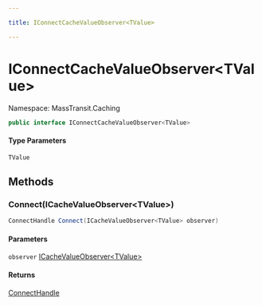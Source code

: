 ```yaml
---

title: IConnectCacheValueObserver<TValue>

---
```


# IConnectCacheValueObserver\<TValue\>

Namespace: MassTransit.Caching

```csharp
public interface IConnectCacheValueObserver<TValue>
```

#### Type Parameters

`TValue`<br/>

## Methods

### **Connect(ICacheValueObserver\<TValue\>)**

```csharp
ConnectHandle Connect(ICacheValueObserver<TValue> observer)
```

#### Parameters

`observer` [ICacheValueObserver\<TValue\>](../masstransit-caching/icachevalueobserver-1)<br/>

#### Returns

[ConnectHandle](../../masstransit-abstractions/masstransit/connecthandle)<br/>
